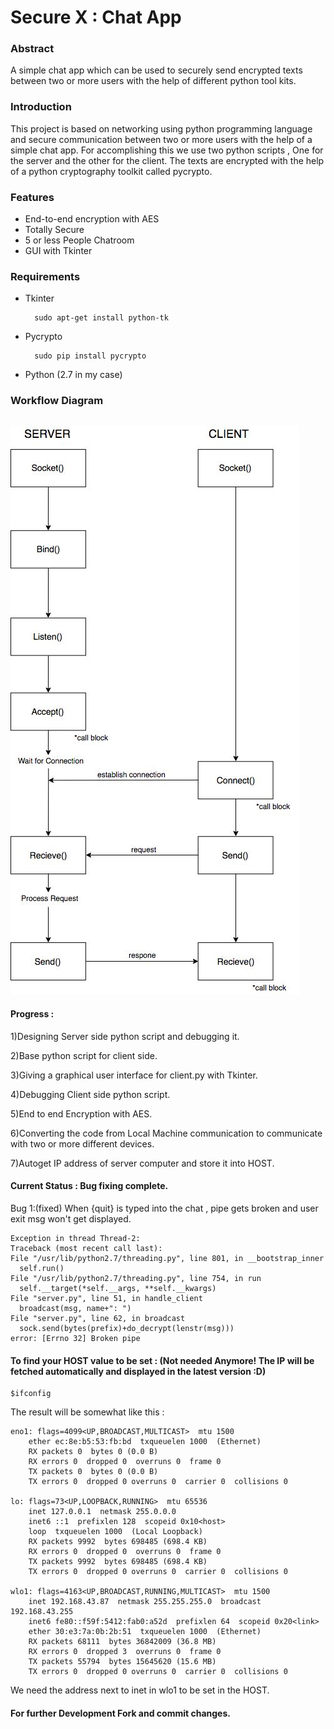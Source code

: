 Secure X : Chat App 
===

### Abstract

A simple chat app which can be used to securely send encrypted texts between two or more users with the help of different python tool kits.

### Introduction

This project is based on networking using python programming language and secure communication between two or more users with the help of a simple chat app. For accomplishing this we use two python scripts , One for the server and the other for the client. The texts are encrypted with the help of a python cryptography toolkit called pycrypto.

### Features

+ End-to-end encryption with AES
+ Totally Secure
+ 5 or less People Chatroom
+ GUI with Tkinter

### Requirements

+ Tkinter
	
		sudo apt-get install python-tk

+ Pycrypto

		sudo pip install pycrypto

+ Python (2.7 in my case)


### Workflow Diagram

## 

![alt text](https://raw.githubusercontent.com/aswinrprasad/ChatApp_PyProject/master/export%20(1).jpg)

#### Progress :
1)Designing Server side python script and debugging it.

2)Base python script for client side.

3)Giving a graphical user interface for client.py with Tkinter.

4)Debugging Client side python script.

5)End to end Encryption with AES.

6)Converting the code from Local Machine communication to communicate with two or more different devices.

7)Autoget IP address of server computer and store it into HOST.

#### Current Status : Bug fixing complete.
Bug 1:(fixed) When {quit} is typed into the chat , pipe gets broken and user exit msg won't get displayed.

	Exception in thread Thread-2:
	Traceback (most recent call last):
  	File "/usr/lib/python2.7/threading.py", line 801, in __bootstrap_inner
  	  self.run()
  	File "/usr/lib/python2.7/threading.py", line 754, in run
  	  self.__target(*self.__args, **self.__kwargs)
  	File "server.py", line 51, in handle_client
  	  broadcast(msg, name+": ")
  	File "server.py", line 62, in broadcast
  	  sock.send(bytes(prefix)+do_decrypt(lenstr(msg)))
	error: [Errno 32] Broken pipe

#### To find your HOST value to be set : (Not needed Anymore! The IP will be fetched automatically and displayed in the latest version :D)

	$ifconfig

The result will be somewhat like this :
	
	eno1: flags=4099<UP,BROADCAST,MULTICAST>  mtu 1500
        ether ec:8e:b5:53:fb:bd  txqueuelen 1000  (Ethernet)
        RX packets 0  bytes 0 (0.0 B)
        RX errors 0  dropped 0  overruns 0  frame 0
        TX packets 0  bytes 0 (0.0 B)
        TX errors 0  dropped 0 overruns 0  carrier 0  collisions 0

	lo: flags=73<UP,LOOPBACK,RUNNING>  mtu 65536
        inet 127.0.0.1  netmask 255.0.0.0
        inet6 ::1  prefixlen 128  scopeid 0x10<host>
        loop  txqueuelen 1000  (Local Loopback)
        RX packets 9992  bytes 698485 (698.4 KB)
        RX errors 0  dropped 0  overruns 0  frame 0
        TX packets 9992  bytes 698485 (698.4 KB)
        TX errors 0  dropped 0 overruns 0  carrier 0  collisions 0

	wlo1: flags=4163<UP,BROADCAST,RUNNING,MULTICAST>  mtu 1500
        inet 192.168.43.87  netmask 255.255.255.0  broadcast 192.168.43.255
        inet6 fe80::f59f:5412:fab0:a52d  prefixlen 64  scopeid 0x20<link>
        ether 30:e3:7a:0b:2b:51  txqueuelen 1000  (Ethernet)
        RX packets 68111  bytes 36842009 (36.8 MB)
        RX errors 0  dropped 3  overruns 0  frame 0
        TX packets 55794  bytes 15645620 (15.6 MB)
        TX errors 0  dropped 0 overruns 0  carrier 0  collisions 0

We need the address next to inet in wlo1 to be set in the HOST.


#### For further Development Fork and commit changes. 

